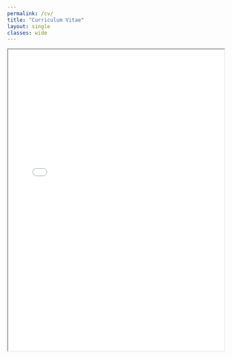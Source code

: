 ```yaml
---
permalink: /cv/
title: "Curriculum Vitae"
layout: single
classes: wide
---
```

<div style="width: 100%; height:700">
<iframe src="/assets/CV/CV_Che_11_2023.pdf" width="100%" height="700">
This browser does not support PDFs. Please download the PDF to view it: <a href="/assets/CV/CV_Che_08_2023.pdf">Download PDF</a>
</iframe>
</div>
